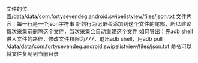 文件的位置/data/data/com.fortysevendeg.android.swipelistview/files/json.txt
文件内容：每一行是一个json字符串
新的行为记录会添加到这个文件的尾部，所以建议每次采集前删除这个文件，当次采集会自动重建这个文件
如何导出：先adb shell进入文件的路径，修改文件权限为777，退出adb shell，用adb pull /data/data/com.fortysevendeg.android.swipelistview/files/json.txt 命令可以将文件复制到当前目录
